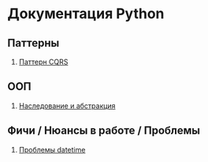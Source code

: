 # Документация Python
## Паттерны
1. <a href="https://github.com/sh1rokovs/Developer_Documentation_Repository/blob/main/Python/Паттерн%20CQRS.md">Паттерн CQRS</a>


## ООП
1. <a href="https://github.com/sh1rokovs/Developer_Documentation_Repository/blob/main/Python/Наследование%20и%20абстракция.md">Наследование и абстракция</a>


## Фичи / Нюансы в работе / Проблемы
1. <a href="https://github.com/sh1rokovs/Developer_Documentation_Repository/blob/main/Python/Проблемы_datetime.md">Проблемы datetime</a>
